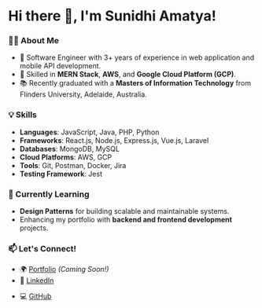 # Hi there 👋, I'm Sunidhi Amatya!

### 👩‍💻 About Me
- 🌟 Software Engineer with 3+ years of experience in web application and mobile API development.
- 🔧 Skilled in **MERN Stack**, **AWS**, and **Google Cloud Platform (GCP)**.
- 📚 Recently graduated with a **Masters of Information Technology** from Flinders University, Adelaide, Australia.

### 💡 Skills
- **Languages**: JavaScript, Java, PHP, Python
- **Frameworks**: React.js, Node.js, Express.js, Vue.js, Laravel
- **Databases**: MongoDB, MySQL
- **Cloud Platforms**: AWS, GCP
- **Tools**: Git, Postman, Docker, Jira
- **Testing Framework**: Jest

### 🌱 Currently Learning
- **Design Patterns** for building scalable and maintainable systems.
- Enhancing my portfolio with **backend and frontend development** projects.

### 📫 Let's Connect!
- 🌍 [Portfolio](#) *(Coming Soon!)*
- 💼 [LinkedIn](https://www.linkedin.com/in/sunidhi-amatya-5348aa179/)
<!-- - 📂 [Resume](#) *(Available on Request)* -->
- 💻 [GitHub](https://github.com/AmatyaSunu)

<!-- ### 📈 GitHub Stats
![Sunidhi's GitHub stats](https://github-readme-stats.vercel.app/api?username=amatyasunu&show_icons=true&theme=radical)
![Top Languages](https://github-readme-stats.vercel.app/api/top-langs/?username=amatyasunu&layout=compact&theme=radical) -->


<!--
**AmatyaSunu/amatyasunu** is a ✨ _special_ ✨ repository because its `README.md` (this file) appears on your GitHub profile.

Here are some ideas to get you started:

- 🔭 I’m currently working on ...
- 🌱 I’m currently learning ...
- 👯 I’m looking to collaborate on ...
- 🤔 I’m looking for help with ...
- 💬 Ask me about ...
- 📫 How to reach me: ...
- 😄 Pronouns: ...
- ⚡ Fun fact: ...
-->
